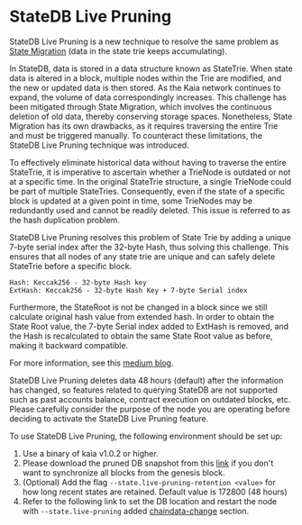 # StateDB Live Pruning

StateDB Live Pruning is a new technique to resolve the same problem as [State Migration](state-migration.md) (data in the state trie keeps accumulating).

In StateDB, data is stored in a data structure known as StateTrie. When state data is altered in a block, multiple nodes within the Trie are modified, and the new or updated data is then stored. As the Kaia network continues to expand, the volume of data correspondingly increases. This challenge has been mitigated through State Migration, which involves the continuous deletion of old data, thereby conserving storage spaces. Nonetheless, State Migration has its own drawbacks, as it requires traversing the entire Trie and must be triggered manually. To counteract these limitations, the StateDB Live Pruning technique was introduced.

To effectively eliminate historical data without having to traverse the entire StateTrie, it is imperative to ascertain whether a TrieNode is outdated or not at a specific time. In the original StateTrie structure, a single TrieNode could be part of multiple StateTries. Consequently, even if the state of a specific block is updated at a given point in time, some TrieNodes may be redundantly used and cannot be readily deleted. This issue is referred to as the hash duplication problem.

StateDB Live Pruning resolves this problem of State Trie by adding a unique 7-byte serial index after the 32-byte Hash, thus solving this challenge. This ensures that all nodes of any state trie are unique and can safely delete StateTrie before a specific block.

```
Hash: Keccak256 - 32-byte Hash key
ExtHash: Keccak256 - 32-byte Hash Key + 7-byte Serial index
```

Furthermore, the StateRoot is not be changed in a block since we still calculate original hash value from extended hash. In order to obtain the State Root value, the 7-byte Serial index added to ExtHash is removed, and the Hash is recalculated to obtain the same State Root value as before, making it backward compatible.

For more information, see this [medium blog](https://medium.com/klaytn/strong-efficient-management-of-blockchain-data-capacity-with-statedb-live-pruning-strong-6aaa09b05f91).

StateDB Live Pruning deletes data 48 hours (default) after the information has changed, so features related to querying StateDB are not supported such as past accounts balance, contract execution on outdated blocks, etc. Please carefully consider the purpose of the node you are operating before deciding to activate the StateDB Live Pruning feature.

To use StateDB Live Pruning, the following environment should be set up:

1. Use a binary of kaia v1.0.2 or higher.
2. Please download the pruned DB snapshot from this [link](https://packages.kaia.io/mainnet/pruning-chaindata/) if you don't want to synchronize all blocks from the genesis block.
3. (Optional) Add the flag `--state.live-pruning-retention <value>` for how long recent states are retained. Default value is 172800 (48 hours)
4. Refer to the following link to set the DB location and restart the node with `--state.live-pruning` added [chaindata-change](../../misc/operation/chaindata-change.md) section.
